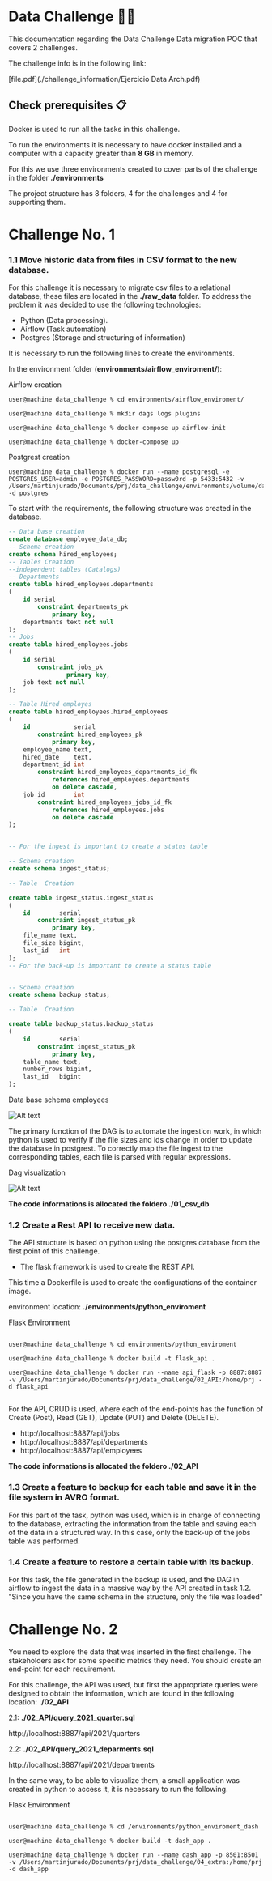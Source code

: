 # Data Challenge 🚀🚀

This documentation regarding the Data Challenge Data migration POC that covers 2 challenges.

The challenge info is in the following link:

[file.pdf](./challenge_information/Ejercicio Data Arch.pdf)

## Check prerequisites 📋

Docker is used to run all the tasks in this challenge.

To run the environments it is necessary to have docker installed and a computer with a capacity greater than **8 GB** in memory.

For this we use three environments created to cover parts of the challenge in the folder **./environments**

The project structure has 8 folders, 4 for the challenges and 4 for supporting them.

# Challenge No. 1

### 1.1 Move historic data from files in CSV format to the new database.
For this challenge it is necessary to migrate csv files to a relational database, these files are located in the **./raw_data** folder.
To address the problem it was decided to use the following technologies:
- Python (Data processing).
- Airflow (Task automation)
- Postgres (Storage and structuring of information)

It is necessary to run the following lines to create the environments.

In the environment folder (**environments/airflow_enviroment/**):

Airflow creation

```console
user@machine data_challenge % cd environments/airflow_enviroment/

user@machine data_challenge % mkdir dags logs plugins

user@machine data_challenge % docker compose up airflow-init

user@machine data_challenge % docker-compose up

```

Postgrest creation

```console
user@machine data_challenge % docker run --name postgresql -e POSTGRES_USER=admin -e POSTGRES_PASSWORD=passw0rd -p 5433:5432 -v /Users/martinjurado/Documents/prj/data_challenge/environments/volume/data_db:/var/lib/postgresql/data -d postgres

```

To start with the requirements, the following structure was created in the database.

```sql
-- Data base creation
create database employee_data_db;
-- Schema creation
create schema hired_employees;
-- Tables Creation
--independent tables (Catalogs)
-- Departments
create table hired_employees.departments
(
	id serial
		constraint departments_pk
			primary key,
	departments text not null
);
-- Jobs
create table hired_employees.jobs
(
	id serial
        constraint jobs_pk
                primary key,
	job text not null
);

-- Table Hired employes
create table hired_employees.hired_employees
(
    id            serial
        constraint hired_employees_pk
            primary key,
    employee_name text,
    hired_date    text,
    department_id int
        constraint hired_employees_departments_id_fk
            references hired_employees.departments
            on delete cascade,
    job_id        int
        constraint hired_employees_jobs_id_fk
            references hired_employees.jobs
            on delete cascade
);


-- For the ingest is important to create a status table

-- Schema creation
create schema ingest_status;

-- Table  Creation

create table ingest_status.ingest_status
(
    id        serial
        constraint ingest_status_pk
            primary key,
    file_name text,
    file_size bigint,
    last_id   int
);
-- For the back-up is important to create a status table


-- Schema creation
create schema backup_status;

-- Table  Creation

create table backup_status.backup_status
(
    id        serial
        constraint ingest_status_pk
            primary key,
    table_name text,
    number_rows bigint,
    last_id   bigint
);


```
Data base schema employees

![Alt text](./database_schemas/hired_employees.png 'schema')

The primary function of the DAG is to automate the ingestion work, in which python is used to verify if the file sizes and ids change in order to update the database in postgrest. To correctly map the file ingest to the corresponding tables, each file is parsed with regular expressions.

Dag visualization

![Alt text](./resources/airflow.png "airflow")

**The code informations is allocated the foldero ./01_csv_db**

### 1.2 Create a Rest API to receive new data.

The API structure is based on python using the postgres database from the first point of this challenge.

- The flask framework is used to create the REST API.

This time a Dockerfile is used to create the configurations of the container image.

environment location: **./environments/python_enviroment**

Flask Environment

```console

user@machine data_challenge % cd environments/python_enviroment

user@machine data_challenge % docker build -t flask_api .

user@machine data_challenge % docker run --name api_flask -p 8887:8887 -v /Users/martinjurado/Documents/prj/data_challenge/02_API:/home/prj -d flask_api


```

For the API, CRUD is used, where each of the end-points has the function of Create (Post), Read (GET), Update (PUT) and Delete (DELETE).

- http://localhost:8887/api/jobs
- http://localhost:8887/api/departments
- http://localhost:8887/api/employees



**The code informations is allocated the foldero ./02_API**

### 1.3 Create a feature to backup for each table and save it in the file system in AVRO format.


For this part of the task, python was used, which is in charge of connecting to the database, extracting the information from the table and saving each of the data in a structured way. In this case, only the back-up of the jobs table was performed.

### 1.4 Create a feature to restore a certain table with its backup.

For this task, the file generated in the backup is used, and the DAG in airflow to ingest the data in a massive way by the API created in task 1.2. 
"Since you have the same schema in the structure, only the file was loaded"

# Challenge No. 2

You need to explore the data that was inserted in the first challenge. The stakeholders ask for
some specific metrics they need. You should create an end-point for each requirement.

For this challenge, the API was used, but first the appropriate queries were designed to obtain the information, which are found in the following location: **./02_API**

2.1: **./02_API/query_2021_quarter.sql**

http://localhost:8887/api/2021/quarters


2.2: **./02_API/query_2021_deparments.sql**

http://localhost:8887/api/2021/departments


In the same way, to be able to visualize them, a small application was created in python to access it, it is necessary to run the following.

Flask Environment

```console

user@machine data_challenge % cd /environments/python_enviroment_dash

user@machine data_challenge % docker build -t dash_app .

user@machine data_challenge % docker run --name dash_app -p 8501:8501 -v /Users/martinjurado/Documents/prj/data_challenge/04_extra:/home/prj -d dash_app


```












